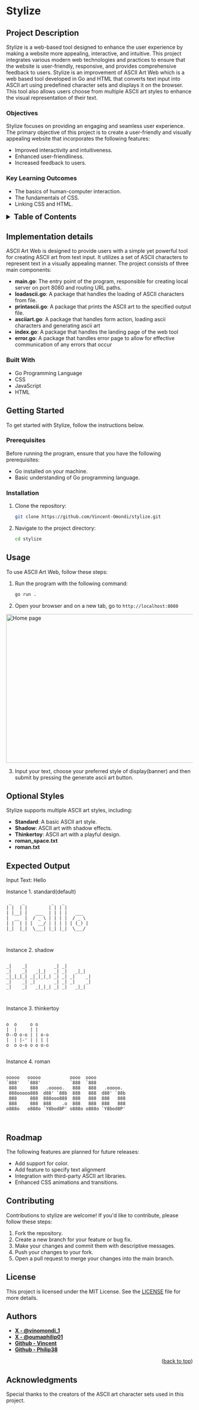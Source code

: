 # Stylize

## Project Description

Stylize is a web-based tool designed to enhance the user experience by making a website more appealing, interactive, and intuitive. This project integrates various modern web technologies and practices to ensure that the website is user-friendly, responsive, and provides comprehensive feedback to users. Stylize is an improvement of ASCII Art Web which is a web based tool developed in Go and HTML that converts text input into ASCII art using predefined character sets and displays it on the browser. This tool also allows users choose from multiple ASCII art styles to enhance the visual representation of their text.

### Objectives

Stylize focuses on providing an engaging and seamless user experience. The primary objective of this project is to create a user-friendly and visually appealing website that incorporates the following features:

- Improved interactivity and intuitiveness.
- Enhanced user-friendliness.
- Increased feedback to users.

### Key Learning Outcomes

- The basics of human-computer interaction.
- The fundamentals of CSS.
- Linking CSS and HTML.
<!-- TABLE OF CONTENTS -->
<details>
  <summary style="font-weight: bold; font-size: 1.4em;" >Table of Contents</summary>
  <ol>
    <li>
      <a href="#implementation-details">Implementation details</a>
      <ul>
        <li><a href="#built-with">Built With</a></li>
      </ul>
    </li>
    <li>
      <a href="#getting-started">Getting Started</a>
      <ul>
        <li><a href="#prerequisites">Prerequisites</a></li>
        <li><a href="#installation">Installation</a></li>
      </ul>
    </li>
    <li><a href="#usage">Usage</a></li>
    <li><a href="#optional-styles">Optional Styles</a></li>
    <li><a href="#roadmap">Roadmap</a></li>
    <li><a href="#contributing">Contributing</a></li>
    <li><a href="#license">License</a></li>
    <li><a href="#authors">Authors</a></li>
    <li><a href="#acknowledgments">Acknowledgments</a></li>
  </ol>
</details>


## Implementation details

ASCII Art Web is designed to provide users with a simple yet powerful tool for creating ASCII art from text input. It utilizes a set of ASCII characters to represent text in a visually appealing manner. The project consists of three main components:

- **main.go**: The entry point of the program, responsible for creating local server on port 8080 and routing URL paths.
- **loadascii.go**: A package that handles the loading of ASCII characters from file.
- **printascii.go**: A package that prints the ASCII art to the specified output file.
- **asciiart.go**: A package that handles form action, loading ascii characters and generating ascii art
- **index.go**: A package that handles the landing page of the web tool
- **error.go**: A package that handles error page to allow for effective communication of any errors that occur

### Built With

- Go Programming Language
- CSS
- JavaScript
- HTML

## Getting Started

To get started with Stylize, follow the instructions below.

### Prerequisites

Before running the program, ensure that you have the following prerequisites:

- Go installed on your machine.
- Basic understanding of Go programming language.

### Installation

1. Clone the repository:

    ```sh
    git clone https://github.com/Vincent-Omondi/stylize.git
    ```

2. Navigate to the project directory:

    ```sh
    cd stylize
    ```

## Usage

To use ASCII Art Web, follow these steps:

1. Run the program with the following command:

    ```sh
    go run . 
    ```
2. Open your browser and on a new tab, go to ```http://localhost:8080 ```


 <img src="web_image.png" alt="Home page" width="600" height="400">


3. Input your text, choose your preferred style of display(banner) and then submit by pressing the generate ascii art button.

## Optional Styles

Stylize supports multiple ASCII art styles, including:

- **Standard**: A basic ASCII art style.
- **Shadow**: ASCII art with shadow effects.
- **Thinkertoy**: ASCII art with a playful design.
- **roman_space.txt**
- **roman.txt**

## Expected Output

Input Text: Hello

Instance 1. standard(default) 
```
 _    _          _   _          
| |  | |        | | | |         
| |__| |   ___  | | | |   ___   
|  __  |  / _ \ | | | |  / _ \  
| |  | | |  __/ | | | | | (_) | 
|_|  |_|  \___| |_| |_|  \___/  
                                
                                      
```                                   

Instance 2. shadow
```
                              
_|    _|          _| _|          
_|    _|   _|_|   _| _|   _|_|   
_|_|_|_| _|_|_|_| _| _| _|    _| 
_|    _| _|       _| _| _|    _| 
_|    _|   _|_|_| _| _|   _|_|   
                                 
                                 

```

Instance 3. thinkertoy

```
                 
o  o     o o     
|  |     | |     
O--O o-o | | o-o 
|  | |-' | | | | 
o  o o-o o o o-o 
                                                                                  

```
Instance 4. roman

```
                 
ooooo   ooooo           oooo  oooo            
`888'   `888'           `888  `888            
 888     888   .ooooo.   888   888   .ooooo.  
 888ooooo888  d88' `88b  888   888  d88' `88b 
 888     888  888ooo888  888   888  888   888 
 888     888  888    .o  888   888  888   888 
o888o   o888o `Y8bod8P' o888o o888o `Y8bod8P' 
                                              
                                                                                
```
             
## Roadmap

The following features are planned for future releases:
- Add support for color.
- Add feature to specify text alignment
- Integration with third-party ASCII art libraries.
- Enhanced CSS animations and transitions.

## Contributing

Contributions to stylize are welcome! If you'd like to contribute, please follow these steps:

1. Fork the repository.
2. Create a new branch for your feature or bug fix.
3. Make your changes and commit them with descriptive messages.
4. Push your changes to your fork.
5. Open a pull request to merge your changes into the main branch.

## License

This project is licensed under the MIT License. See the [LICENSE](LICENSE) file for more details.

## Authors

- **[X - @vinomondi_1](https://x.com/vinomondi_1)**
- **[X - @oumaphilip01](https://x.com/oumaphilip01)**
- **[Github - Vincent](https://github.com/Vincent-Omondi/)**
- **[Github - Philip38](https://github.com/Philip38-hub)**

<p align="right">(<a href="#ascii-art-web">back to top</a>)</p>


## Acknowledgments

Special thanks to the creators of the ASCII art character sets used in this project.
